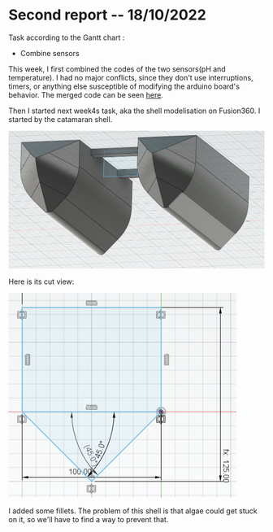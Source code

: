 Second report -- 18/10/2022
===========================

Task according to the Gantt chart :

* Combine sensors

This week, I first combined the codes of the two sensors(pH and temperature).
I had no major conflicts, since they don't use interruptions, timers, or anything else susceptible of modifying the arduino board's behavior.
The merged code can be seen [here](../../Codes/Test/cours2/src).

Then I started next week4s task, aka the shell modelisation on Fusion360.
I started by the catamaran shell.

![catamaran shell](images_and_videos_for_reports/shell.png)

Here is its cut view:

![catamaran shell cut](images_and_videos_for_reports/shellcut.png)

I added some fillets.
The problem of this shell is that algae could get stuck on it, so we'll have to find a way to prevent that.
